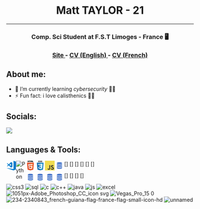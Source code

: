 <h1 align="center"> Matt TAYLOR - 21</h1>
<hr>
<h3 align="center"> Comp. Sci Student at F.S.T Limoges - France 🖥️</h3>
<h3 align="center"> <a href = https://ledrypotato.github.io> Site </a> - <a href =  cv-english.pdf> CV (English) </a> - <a href = cv-french.pdf> CV (French) </a></h3>

## About me:
- 🌱 I’m currently learning *cybersecurity* 👨‍🎓
- ⚡ Fun fact: i love calisthenics 💪🏻

## Socials: 
[<img align="left" width="30px" src="https://cdn.jsdelivr.net/npm/simple-icons@v3/icons/linkedin.svg" />][linkedin]

<br/>
  
## Languages & Tools:

[<img align="left" alt="Visual Studio Code" width="26px" src="https://raw.githubusercontent.com/github/explore/80688e429a7d4ef2fca1e82350fe8e3517d3494d/topics/visual-studio-code/visual-studio-code.png" />]
[<img align="left" alt="Python" width="26px" src="https://user-images.githubusercontent.com/51645644/129383585-4a6c8906-e0a6-45ae-a245-ab87b8e50e93.png" />]
[<img align="left" alt="HTML5" width="26px" src="https://raw.githubusercontent.com/github/explore/80688e429a7d4ef2fca1e82350fe8e3517d3494d/topics/html/html.png" />]
[<img align="left" alt="CSS3" width="26px" src="https://raw.githubusercontent.com/github/explore/80688e429a7d4ef2fca1e82350fe8e3517d3494d/topics/css/css.png" />]
[<img align="left" alt="JavaScript" width="26px" src="https://raw.githubusercontent.com/github/explore/80688e429a7d4ef2fca1e82350fe8e3517d3494d/topics/javascript/javascript.png" />]
[<img align="left" alt="SQL" width="26px" src="https://raw.githubusercontent.com/github/explore/80688e429a7d4ef2fca1e82350fe8e3517d3494d/topics/sql/sql.png" />]

[<img align="left" alt="SQL" width="26px" src="https://raw.githubusercontent.com/github/explore/80688e429a7d4ef2fca1e82350fe8e3517d3494d/topics/sql/sql.png" />]
[<img align="left" alt="SQL" width="26px" src="https://raw.githubusercontent.com/github/explore/80688e429a7d4ef2fca1e82350fe8e3517d3494d/topics/sql/sql.png" />]
[<img align="left" alt="SQL" width="26px" src="https://raw.githubusercontent.com/github/explore/80688e429a7d4ef2fca1e82350fe8e3517d3494d/topics/sql/sql.png" />]
[<img align="left" alt="SQL" width="26px" src="https://raw.githubusercontent.com/github/explore/80688e429a7d4ef2fca1e82350fe8e3517d3494d/topics/sql/sql.png" />]

  
[linkedin]: https://www.linkedin.com/in/matt-taylor-698250199/
[python]: (https://user-images.githubusercontent.com/51645644/129383585-4a6c8906-e0a6-45ae-a245-ab87b8e50e93.png)
[html5]: (https://user-images.githubusercontent.com/51645644/129384273-a3ccd1bd-6523-424c-be79-367dc59bc1ad.png)
![css3](https://user-images.githubusercontent.com/51645644/129384334-e97b140d-882a-4974-bfae-a453b70bcb62.png)
![sql](https://user-images.githubusercontent.com/51645644/129384355-f8aaa34b-0e6d-4f4e-9185-63de1daee7e9.jpg)
![c](https://user-images.githubusercontent.com/51645644/129384527-f62ac311-469f-463b-b1b3-336667b79cf9.png)
![c++](https://user-images.githubusercontent.com/51645644/129384531-1090831b-8de0-49e3-83d0-70fc62fea2f9.png)
![java](https://user-images.githubusercontent.com/51645644/129384561-bfad50e9-c4e8-4b34-82dc-823b33eb367f.png)
![js](https://user-images.githubusercontent.com/51645644/129384665-14080af8-53d6-47f2-8f08-80f9e4a56c02.png)
![excel](https://user-images.githubusercontent.com/51645644/129384722-737aafbb-0012-48d7-8647-811e9cfacb0c.png)
![1051px-Adobe_Photoshop_CC_icon svg](https://user-images.githubusercontent.com/51645644/129384742-d3d71add-e831-4c8d-939c-7ac1b4494764.png)
![Vegas_Pro_15 0](https://user-images.githubusercontent.com/51645644/129384748-f3c466a8-7baa-4700-bf2b-fd63ef528ece.png)
![234-2340843_french-guiana-flag-france-flag-small-icon-hd](https://user-images.githubusercontent.com/51645644/129385190-1f9c0dc3-ba67-4f48-bb63-064a3691dc0b.png)
![unnamed](https://user-images.githubusercontent.com/51645644/129385195-4341a5de-8446-465e-8662-447097e0ac6a.png)



